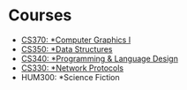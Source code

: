 # Courses
 - <a href="https://github.com/QuietCoder1007/Courses/tree/main/YCP_2018-2022/Fall/2020/CS%20370-102" target="_top">CS370: *Computer Graphics I</a>
 - <a href="https://github.com/QuietCoder1007/Courses/tree/main/YCP_2018-2022/Fall/2020/CS_350_101" target="_top">CS350: *Data Structures</a>
 - <a href="https://github.com/QuietCoder1007/Courses/tree/main/YCP_2018-2022/Fall/2020/CS%20340-101" target="_top">CS340: *Programming & Language Design</a>
 - <a href="https://github.com/QuietCoder1007/Courses/tree/main/YCP_2018-2022/Fall/2020/CS%20330-801/Labs" target="_top">CS330: *Network Protocols</a>
 - HUM300: *Science Fiction



